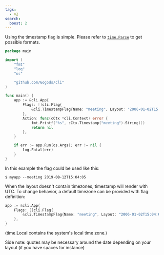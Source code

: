 ```yaml
---
tags:
  - v2
search:
  boost: 2
---
```


Using the timestamp flag is simple. Please refer to
[`time.Parse`](https://golang.org/pkg/time/#example_Parse) to get possible
formats.

<!-- {
  "args": ["&#45;&#45;meeting", "2019-08-12T15:04:05"],
  "output": "2019\\-08\\-12 15\\:04\\:05 \\+0000 UTC"
} -->
```go
package main

import (
	"fmt"
	"log"
	"os"

	"github.com/Gogods/cli"
)

func main() {
	app := &cli.App{
		Flags: []cli.Flag{
			&cli.TimestampFlag{Name: "meeting", Layout: "2006-01-02T15:04:05"},
		},
		Action: func(cCtx *cli.Context) error {
			fmt.Printf("%s", cCtx.Timestamp("meeting").String())
			return nil
		},
	}

	if err := app.Run(os.Args); err != nil {
		log.Fatal(err)
	}
}
```

In this example the flag could be used like this:

```sh-session
$ myapp --meeting 2019-08-12T15:04:05
```

When the layout doesn't contain timezones, timestamp will render with UTC. To
change behavior, a default timezone can be provided with flag definition:

```go
app := &cli.App{
	Flags: []cli.Flag{
		&cli.TimestampFlag{Name: "meeting", Layout: "2006-01-02T15:04:05", Timezone: time.Local},
	},
}
```

(time.Local contains the system's local time zone.)

Side note: quotes may be necessary around the date depending on your layout (if
you have spaces for instance)
